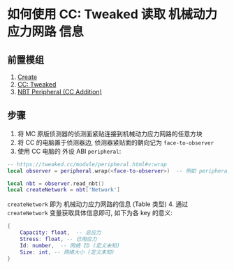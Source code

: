 # 如何使用 CC: Tweaked 读取 机械动力 应力网路 信息

## 前置模组
1. [Create](https://modrinth.com/mod/create)
2. [CC: Tweaked](https://modrinth.com/mod/cc-tweaked)
3. [NBT Peripheral (CC Addition)](https://www.curseforge.com/minecraft/mc-mods/nbt-peripheral)

## 步骤
1. 将 MC 原版侦测器的侦测面紧贴连接到机械动力应力网路的任意方块
2. 将 CC 的电脑置于侦测器边, 侦测器紧贴面的朝向记为 `face-to-observer`
3. 使用 CC 电脑的 外设 ABI `peripheral`:
```lua
-- https://tweaked.cc/module/peripheral.html#v:wrap
local observer = peripheral.wrap(<face-to-observer>)  -- 例如 peripheral.wrap("back")

local nbt = observer.read_nbt()
local createNetwork = nbt['Network']
```
`createNetwork` 即为 机械动力应力网路的信息 (Table 类型)
4. 通过 `createNetwork` 变量获取具体信息即可, 如下为各 key 的意义:
```lua
{
    Capacity: float,  -- 总应力
    Stress: float, -- 已用应力
    Id: number,  -- 网络 ID (定义未知)
    Size: int, -- 网络大小 (定义未知)
}
```
